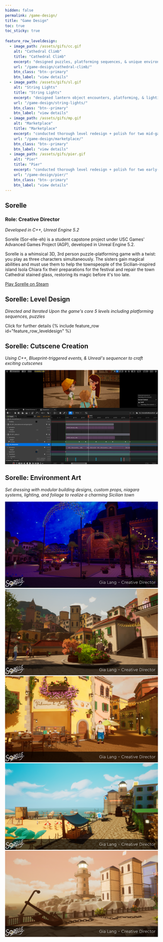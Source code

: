 ```yaml
---
hidden: false
permalink: /game-design/
title: "Game Design"
toc: true
toc_sticky: true

feature_row_leveldesign:
  - image_path: /assets/gifs/cc.gif
    alt: "Cathedral Climb"
    title: "Cathedral Climb"
    excerpt: "designed puzzles, platforming sequences, & unique environment mechanics for the final, climactic level of the game"
    url: "/game-design/cathedral-climb/"
    btn_class: "btn--primary"
    btn_label: "view details"
  - image_path: /assets/gifs/sl.gif
    alt: "String Lights"
    title: "String Lights"
    excerpt: "designed lantern object encounters, platforming, & lighting design for the nighttime level."
    url: "/game-design/string-lights/"
    btn_class: "btn--primary"
    btn_label: "view details"
  - image_path: /assets/gifs/mp.gif
    alt: "Marketplace"
    title: "Marketplace"
    excerpt: "conducted thorough level redesign + polish for two mid-game level sequences"
    url: "/game-design/marketplace/"
    btn_class: "btn--primary"
    btn_label: "view details"     
  - image_path: /assets/gifs/pier.gif
    alt: "Pier"
    title: "Pier"
    excerpt: "conducted thorough level redesign + polish for two early-game level sequences"
    url: "/game-design/pier/"
    btn_class: "btn--primary"
    btn_label: "view details"    
---
```

<!-- # Game Design -->
## Sorelle
### Role: Creative Director

*Developed in C++, Unreal Engine 5.2*

Sorelle (Sor-elle-eh) is a student capstone project under USC Games' Advanced Games Project (AGP), developed in Unreal Engine 5.2.

Sorelle is a whimsical 3D, 3rd person puzzle-platforming game with a twist: you play as three characters simultaneously. The sisters gain magical abilities and must use them to help the townspeople of the Sicilian-inspired island Isola Chiara fix their preparations for the festival and repair the town Cathedral stained glass, restoring its magic before it's too late.

<div markdown="1">
  <a href="https://store.steampowered.com/app/2916580/Sorelle/" class="btn btn--primary"><i class="fa-brands fa-steam"></i> Play Sorelle on Steam</a>
</div>

## Sorelle: Level Design
*Directed and Iterated Upon the game's core 5 levels including platforming sequences, puzzles*

Click for further details
{% include feature_row id="feature_row_leveldesign" %}

## Sorelle: Cutscene Creation
*Using C++, Blueprint-triggered events, & Unreal's sequencer to craft exciting cutscenes*

![](/assets/images/Sorelle_Cutscene_SS.png)

## Sorelle: Environment Art
*Set dressing with modular building designs, custom props, niagara systems, lighting, and foliage to realize a charming Sicilian town*

![](/assets/images/piazza_night.png)
![](/assets/images/town_morning.png)
![](/assets/images/marketplace_afternoon.png)
![](/assets/images/pier_noon.png)
![](/assets/images/pier_afternoon.png)

<!-- ## Sorelle: Tech Art - Materials & Lighting -->

